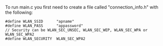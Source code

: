 
To run main.c you first need to create a file called "connection_info.h" with the following:

```
#define WLAN_SSID      "apname"
#define WLAN_PASS      "appassword"
// Security can be WLAN_SEC_UNSEC, WLAN_SEC_WEP, WLAN_SEC_WPA or WLAN_SEC_WPA2
#define WLAN_SECURITY  WLAN_SEC_WPA2
```

